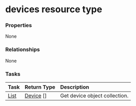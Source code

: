 # devices resource type



### Properties
None

### Relationships
None


### Tasks

| Task		   | Return Type	|Description|
|:---------------|:--------|:----------|
|[List](../api/device_list.md) | [Device](device.md) [] |Get device object collection. |

<!-- uuid: 540dcfaf-6356-4a4e-937f-292e2cee9adb
2015-10-15 16:49:28 UTC -->
<!-- {
  "type": "#page.annotation",
  "description": "devices resource",
  "keywords": "",
  "section": "documentation",
  "tocPath": ""
}-->